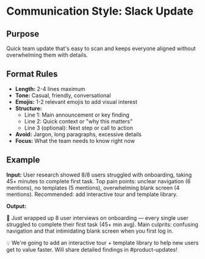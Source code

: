 # Communication Style: Slack Update

## Purpose
Quick team update that's easy to scan and keeps everyone aligned without overwhelming them with details.

## Format Rules
- **Length:** 2-4 lines maximum
- **Tone:** Casual, friendly, conversational
- **Emojis:** 1-2 relevant emojis to add visual interest
- **Structure:**
  - Line 1: Main announcement or key finding
  - Line 2: Quick context or "why this matters"
  - Line 3 (optional): Next step or call to action
- **Avoid:** Jargon, long paragraphs, excessive details
- **Focus:** What the team needs to know right now

## Example

**Input:** User research showed 8/8 users struggled with onboarding, taking 45+ minutes to complete first task. Top pain points: unclear navigation (6 mentions), no templates (5 mentions), overwhelming blank screen (4 mentions). Recommended: add interactive tour and template library.

**Output:**

🎯 Just wrapped up 8 user interviews on onboarding — every single user struggled to complete their first task (45+ min avg). Main culprits: confusing navigation and that intimidating blank screen when you first log in.

💡 We're going to add an interactive tour + template library to help new users get to value faster. Will share detailed findings in #product-updates!
